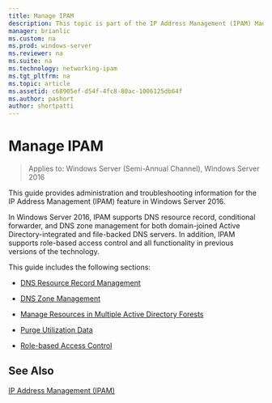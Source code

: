 ```yaml
---
title: Manage IPAM
description: This topic is part of the IP Address Management (IPAM) Management guide in Windows Server 2016.
manager: brianlic
ms.custom: na
ms.prod: windows-server
ms.reviewer: na
ms.suite: na
ms.technology: networking-ipam
ms.tgt_pltfrm: na
ms.topic: article
ms.assetid: c68905ef-d54f-4fc8-80ac-1006125db64f
ms.author: pashort
author: shortpatti
---
```

# Manage IPAM

>Applies to: Windows Server (Semi-Annual Channel), Windows Server 2016

This guide provides administration and troubleshooting information for the IP Address Management (IPAM) feature in  Windows Server 2016.  
  
In  Windows Server 2016, IPAM supports DNS resource record, conditional forwarder, and DNS zone management for both domain-joined Active Directory-integrated and file-backed DNS servers. In addition, IPAM supports role-based access control and all functionality in previous versions of the technology.  
  
This guide includes the following sections:  
  
-   [DNS Resource Record Management](../../technologies/ipam/DNS-Resource-Record-Management.md)  
  
-   [DNS Zone Management](../../technologies/ipam/DNS-Zone-Management.md)  
  
-   [Manage Resources in Multiple Active Directory Forests](../../technologies/ipam/Manage-Resources-in-Multiple-Active-Directory-Forests.md)  
  
-  [Purge Utilization Data](../../technologies/ipam/Purge-Utilization-Data.md)  
  
-   [Role-based Access Control](../../technologies/ipam/Role-based-Access-Control.md)  
  
## See Also  
[IP Address Management &#40;IPAM&#41;](IP-Address-Management--IPAM-.md)  
  


